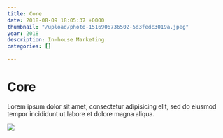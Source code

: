 ```yaml
---
title: Core
date: 2018-08-09 18:05:37 +0000
thumbnail: "/upload/photo-1516906736502-5d3fedc3019a.jpeg"
year: 2018
description: In-house Marketing
categories: []

---
```

# Core

Lorem ipsum dolor sit amet, consectetur adipisicing elit, sed do eiusmod tempor incididunt ut labore et dolore magna aliqua.

![](/upload/photo-1516906736502-5d3fedc3019a.jpeg)